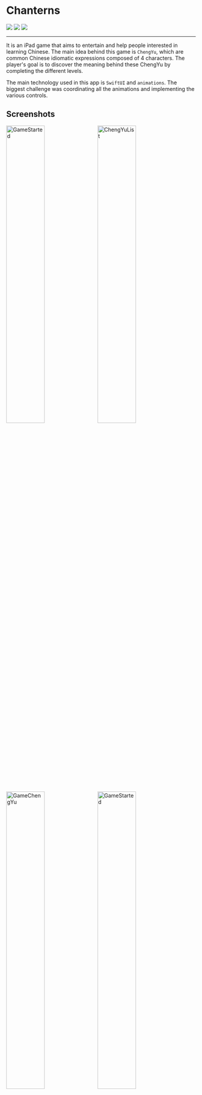 # Chanterns
[![](https://img.shields.io/badge/iOS-16.0-orange)](#)
[![](https://img.shields.io/badge/Platforms-iPad-blue)](#)
[![](https://img.shields.io/badge/Category-Game-brightgreen)](#)

---

It is an iPad game that aims to entertain and help people interested in learning Chinese. The main idea behind this game is `ChengYu`, which are common Chinese idiomatic expressions composed of 4 characters. 
The player's goal is to discover the meaning behind these ChengYu by completing the different levels.

The main technology used in this app is `SwiftUI` and `animations`. The biggest challenge was coordinating all the animations and implementing the various controls.

## Screenshots
<p>
<img width="45%" alt="GameStarted" src="https://github.com/antonio-scognamiglio/Chanterns/assets/92535079/a31d380a-40e5-4848-820e-ed753b70c4cb">
&nbsp;&nbsp;
<img width="45%" alt="ChengYuList" src="https://github.com/antonio-scognamiglio/Chanterns/assets/92535079/c7ffa647-399d-45c5-a9ee-56d9edac2a8e">
</p>
<p>
<img width="45%" alt="GameChengYu" src="https://github.com/antonio-scognamiglio/Chanterns/assets/92535079/f6008d35-b283-4c22-83b2-8d2e240318e6">
&nbsp;&nbsp;
<img width="45%" alt="GameStarted" src="https://github.com/antonio-scognamiglio/Chanterns/assets/92535079/ca0f1aa7-766b-478d-882d-ee9090a23bbe">
</p>
